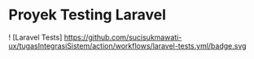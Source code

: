 
# Proyek Testing Laravel

! [Laravel Tests] https://github.com/sucisukmawati-ux/tugasIntegrasiSistem/action/workflows/laravel-tests.yml/badge.svg